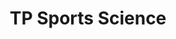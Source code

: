 ---
layout: homepage
title: TP Sports Science
description: Bringing to you sports science testing, performance monitoring and
  athlete services to enhance your sporting performance right here in TP.
image: /images/tp-logo.svg
permalink: /
notification: ""
sections:
  - hero:
      title: Athlete Performance Testing & Services
      subtitle: Bringing to you sports science testing, performance monitoring and
        athlete services to enhance your sporting performance right here in TP.
      background: /images/homepage-images/K4_male.jpg
      button: Contact Us
      url: https://form.gov.sg/614822619165430013c9186d
      key_highlights:
        - title: Meet the Team
          description: Find out more about the men and women behind the scene.
          url: /meet-the-team/permalink
        - title: Projects
          description: "Join us to discover what may affect your sports performance.  Read
            about some of  our upcoming and completed projects we have done. "
          url: /projects/upcoming/permalink
        - title: Testing and Services
          description: Explore the range of testing and services we do to support
            athletes' sporting performance.
          url: /testing-and-services/permalink
        - title: Resources
          description: Learn more about various topics of Sport Science here
          url: /sdaacurated/permalink
---